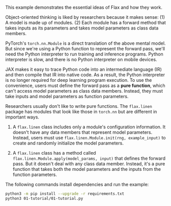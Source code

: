 This example demonstrates the essential ideas of Flax and how they work.

Object-oriented thinking is liked by researchers because it makes sense: (1) A model is made up of modules. (2) Each module has a forward method that takes inputs as its parameters and takes model parameters as class data members.

PyTorch's `torch.nn.Module` is a direct translation of the above mental model.  But since we're using a Python function to represent the forward pass, we'll need the Python interpreter to run training and inference programs.  Python interpreter is slow, and there is no Python interpreter on mobile devices.

JAX makes it easy to trace Python code into an intermediate language (IR) and then compile that IR into native code.  As a result, the Python interpreter is no longer required for deep learning program execution. To use the convenience, users must define the forward pass as a **pure function**, which can't access model parameters as class data members. Instead, they must take inputs and model parameters as function parameters.

Researchers usually don't like to write pure functions. The `flax.linen` package has modules that look like those in `torch.nn` but are different in important ways.

1. A `flax.linen` class includes only a module's configuration information. It doesn't have any data members that represent model parameters. Instead, users must use `flax.linen.Module.init(rng, example_input)` to create and randomly initialize the model parameters.

1. A `flax.linen` class has a method called `flax.linen.Module.apply(model_params, input)` that defines the forward pass. But it doesn't deal with any class data member. Instead, it's a pure function that takes both the model parameters and the inputs from the function parameters.

The following commands install dependencies and run the example:

```bash
python3 -m pip install --upgrade -r requirements.txt
python3 01-tutorial/01-tutorial.py
```
